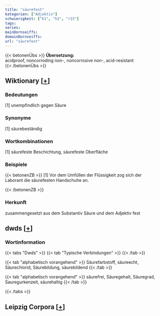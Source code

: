 ```yaml
---
title: "säurefest"
kategorien: ["Adjektiv"]
schwierigkeit: ["k1", "h2", "r23"]
tags:
series:
mainDornseiffs:
domainDornseiffs:
url: "säurefest"
---
```


{{< betonenÜbs >}}
**Übersetzung:**  
acidproof, noncorroding non-, noncorrosive non-, acid-resistant  
{{< /betonenÜbs >}}

## Wiktionary [[+](https://de.wiktionary.org/wiki/säurefest)]

### Bedeutungen
[1] unempfindlich gegen Säure  

### Synonyme
[1] säurebeständig  

### Wortkombinationen
[1] säurefeste Beschichtung, säurefeste Oberfläche  

### Beispiele
{{< betonenZB >}}
[1] Vor dem Umfüllen der Flüssigkeit zog sich der Laborant die säurefesten Handschuhe an.  

{{< /betonenZB >}}
### Herkunft
zusammengesetzt aus dem Substantiv Säure und dem Adjektiv fest  



## dwds [[+](https://www.dwds.de/wb/säurefest)]

### Wortinformation
{{< tabs "Dwds" >}}
{{< tab "Typische Verbindungen" >}}
{{< /tab >}}

{{< tab "alphabetisch vorangehend" >}}
Säurefarbstoff, säureecht, Säurechlorid, Säurebildung, säurebildend
{{< /tab >}}

{{< tab "alphabetisch vorangehend" >}}
säurefrei, Säuregehalt, Säuregrad, Sauregurkenzeit, säurehaltig
{{< /tab >}}

{{< /tabs >}}

## Leipzig Corpora [[+](https://corpora.uni-leipzig.de/en/res?word=säurefest&corpusId=deu_newscrawl-public_2018)]

